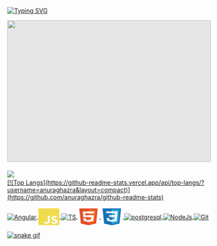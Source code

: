 [![Typing SVG](https://readme-typing-svg.herokuapp.com?font=Roboto&size=30&duration=3500&color=6833E4&lines=Hello+dev!+👋;Seja+Bem+Vindo;Me+chamo+Deivid+Adrian)](https://git.io/typing-svg)

<div> 
  <img style="-webkit-user-select: none;margin: auto;cursor: zoom-in;background-color: hsl(0, 0%, 90%);" src="https://cdn.dribbble.com/users/1059583/screenshots/4171367/media/34e69eb61a7bd8dea1c957a8b82605a7.gif" width="471" height="328">
</div>

<div>
  <br/>
  <a href="https://github.com/Deividadrian">  
  <img height="160em" src="https://github-readme-stats.vercel.app/api?username=Deivid&show_icons=true&theme=tokyonight&include_all_commits=true&count_private=true&border_radius=8&hide_border=true&bg_color=2D333B"/>
  <!--<img height="160em" src="https://github-readme-stats.vercel.app/api/top-langs/?username=carlosdancr&layout=compact&langs_count=7&theme=tokyonight&border_radius=8&hide_border=true&bg_color=2D333B"/> -->
</div>
  [![Top Langs](https://github-readme-stats.vercel.app/api/top-langs/?username=anuraghazra&layout=compact)](https://github.com/anuraghazra/github-readme-stats)

<div style="display: inline_block"><br>
 <img align="center" alt="Angular" height="40" width="50" src="https://icongr.am/devicon/angularjs-original.svg?size=128&color=currentColor">
 <img align="center" alt="JS" height="40" width="50" src="https://raw.githubusercontent.com/devicons/devicon/master/icons/javascript/javascript-plain.svg">
 <img align="center" alt="TS" height="40" width="50" src="https://cdn.jsdelivr.net/gh/devicons/devicon/icons/typescript/typescript-original.svg">
 <img align="center" alt="HTML" height="40" width="50" src="https://raw.githubusercontent.com/devicons/devicon/master/icons/html5/html5-original.svg">
 <img align="center" alt="CSS" height="40" width="50" src="https://raw.githubusercontent.com/devicons/devicon/master/icons/css3/css3-original.svg">
  <img align="center" alt="postgresql" height="40" width="50" src="https://icongr.am/devicon/postgresql-original.svg?size=128&color=currentColor">
  <img align="center" alt="NodeJs" height="40" width="50" src="https://icongr.am/devicon/nodejs-original.svg?size=128&color=currentColor">
  <img align="center" alt="Git" height="40" width="50" src="https://icongr.am/devicon/git-original.svg?size=128&color=currentColor">
</div>

![snake gif](https://github.com/Deividadrian/Deividadrian/blob/output/github-contribution-grid-snake.svg)
